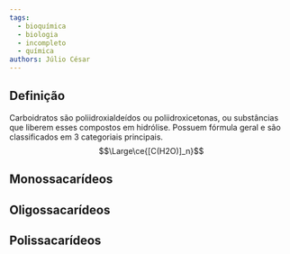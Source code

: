 ```yaml
---
tags:
  - bioquímica
  - biologia
  - incompleto
  - química
authors: Júlio César
---
```

## Definição

Carboidratos são poliidroxialdeídos ou poliidroxicetonas, ou substâncias que liberem esses compostos em hidrólise. Possuem fórmula geral e são classificados em 3 categoriais principais.
$$\Large\ce{[C(H2O)]_n}$$
## Monossacarídeos 

## Oligossacarídeos

## Polissacarídeos

